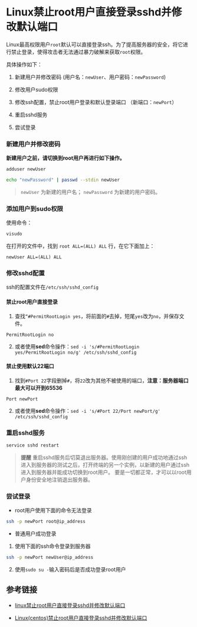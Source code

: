 # Linux禁止root用户直接登录sshd并修改默认端口

Linux最高权限用户`root`默认可以直接登录ssh。为了提高服务器的安全，将它进行禁止登录，使得攻击者无法通过暴力破解来获取`root`权限。

具体操作如下：

1. 新建用户并修改密码 (用户名：`newUser`、用户密码：`newPassword`)

2. 修改用户sudo权限

3. 修改ssh配置，禁止root用户登录和默认登录端口 （新端口：`newPort`）

4. 重启sshd服务

5. 尝试登录

### 新建用户并修改密码

**新建用户之前，请切换到root用户再进行如下操作。**

```bash
adduser newUser

echo "newPassword" | passwd --stdin newUser
```

> `newUser` 为新建的用户名； `newPassword` 为新建的用户密码。

### 添加用户到sudo权限

使用命令：

```bash
visudo
```

在打开的文件中，找到 `root ALL=(ALL) ALL` 行，在它下面加上：

```text
newUser ALL=(ALL) ALL 
```

### 修改sshd配置

ssh的配置文件在`/etc/ssh/sshd_config`

#### 禁止root用户直接登录

1. 查找`“#PermitRootLogin yes`，将前面的`#`去掉，短尾`yes`改为`no`，并保存文件。

```text
PermitRootLogin no
```

2. 或者使用**sed**命令操作：`sed -i 's/#PermitRootLogin yes/PermitRootLogin no/g' /etc/ssh/sshd_config`

#### 禁止使用默认22端口

1. 找到`#Port 22`字段删掉`#`，将`22`改为其他不被使用的端口，**注意：服务器端口最大可以开到65536**

```text
Port newPort
```

2. 或者使用**sed**命令操作：`sed -i 's/#Port 22/Port newPort/g' /etc/ssh/sshd_config`

### 重启sshd服务

```bash
service sshd restart
```

> **提醒** 重启sshd服务后切莫退出服务器。使用刚创建的用户成功地通过ssh进入到服务器的测试之后，打开终端的另一个实例，以新建的用户通过ssh进入到服务器并能成功切换到root用户。 要是一切都正常，才可以以root用户身份安全地注销退出服务器。

### 尝试登录

* root用户使用下面的命令无法登录

```bash
ssh -p newPort root@ip_address
``` 

* 普通用户成功登录

1. 使用下面的ssh命令登录到服务器

 ```bash
 ssh -p newPort newUser@ip_address
 ```

2. 使用`sudo su -`输入密码后是否成功登录root用户

## 参考链接

* [linux禁止root用户直接登录sshd并修改默认端口](https://www.kancloud.cn/curder/linux/202053)

* [Linux(centos)禁止root用户直接登录sshd并修改默认端口](https://www.centos.bz/2017/12/linuxcentos%E7%A6%81%E6%AD%A2root%E7%94%A8%E6%88%B7%E7%9B%B4%E6%8E%A5%E7%99%BB%E5%BD%95sshd%E5%B9%B6%E4%BF%AE%E6%94%B9%E9%BB%98%E8%AE%A4%E7%AB%AF%E5%8F%A3/)
